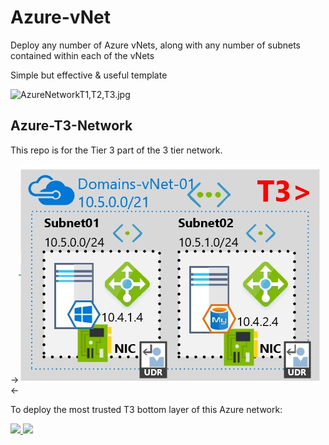 # Azure-vNet
Deploy any number of Azure vNets, along with any number of subnets contained within each of the vNets

Simple but effective & useful template

![AzureNetworkT1,T2,T3.jpg](AzureNetworkT1,T2,T3.jpg)

## Azure-T3-Network
This repo is for the Tier 3 part of the 3 tier network.


->![AzureNetworkvNet.jpg](AzureNetworkvNet.jpg)<-

To deploy the most trusted T3 bottom layer of this Azure network:

<a href="https://portal.azure.com/#create/Microsoft.Template/uri/https%3A%2F%2Fraw.githubusercontent.com%2Fmarckean%2FAzure-vNet%2Fmaster%2Fazuredeploy.json" target="_blank">
    <img src="http://azuredeploy.net/deploybutton.png"/>
</a>
<a href="http://armviz.io/#/?load=https%3A%2F%2Fraw.githubusercontent.com%2Fmarckean%2FAzure-vNet%2Fmaster%2Fazuredeploy.json" target="_blank">
    <img src="http://armviz.io/visualizebutton.png"/>
</a>
